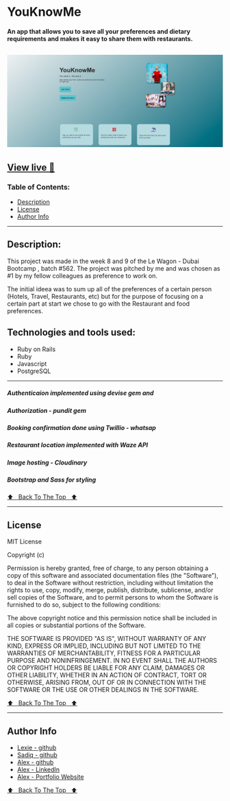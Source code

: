 
# YouKnowMe
<h4>An app that allows you to save all your preferences and dietary requirements and makes it easy to share them with restaurants.</h4>


![Project Image](https://github.com/alex4tm/portfolio-v1/blob/master/src/images/youknowmelanding.jpg)
---
<a href="https://youknowme.app/">View live 🚀</a>
---

### Table of Contents:

- [Description](#description)
- [License](#license)
- [Author Info](#author-info)

---

## Description:

This project was made in the week 8 and 9 of the Le Wagon - Dubai Bootcamp , batch #562.
The project was pitched by me and was chosen as #1 by my fellow colleagues as preference to work on.

The initial ideea was to sum up all of the preferences of a certain person (Hotels, Travel, Restaurants, etc) but for the purpose of focusing on a certain part at start we chose to go with the Restaurant and food preferences.


## Technologies and tools used:

- Ruby on Rails 
- Ruby
- Javascript
- PostgreSQL

---
<h5> Authenticaion implemented using devise gem and  </h5>

<h5> Authorization - pundit gem  </h5>

<h5> Booking confirmation done using Twillio - whatsap  </h5>

<h5> Restaurant location implemented with Waze API </h5>

<h5> Image hosting - Cloudinary </h5>

<h5> Bootstrap and Sass for styling </h5>

[⬆ &nbsp; Back To The Top &nbsp; ⬆ ](#youknowme)

---

## License

MIT License

Copyright (c)

Permission is hereby granted, free of charge, to any person obtaining a copy
of this software and associated documentation files (the "Software"), to deal
in the Software without restriction, including without limitation the rights
to use, copy, modify, merge, publish, distribute, sublicense, and/or sell
copies of the Software, and to permit persons to whom the Software is
furnished to do so, subject to the following conditions:

The above copyright notice and this permission notice shall be included in all
copies or substantial portions of the Software.

THE SOFTWARE IS PROVIDED "AS IS", WITHOUT WARRANTY OF ANY KIND, EXPRESS OR
IMPLIED, INCLUDING BUT NOT LIMITED TO THE WARRANTIES OF MERCHANTABILITY,
FITNESS FOR A PARTICULAR PURPOSE AND NONINFRINGEMENT. IN NO EVENT SHALL THE
AUTHORS OR COPYRIGHT HOLDERS BE LIABLE FOR ANY CLAIM, DAMAGES OR OTHER
LIABILITY, WHETHER IN AN ACTION OF CONTRACT, TORT OR OTHERWISE, ARISING FROM,
OUT OF OR IN CONNECTION WITH THE SOFTWARE OR THE USE OR OTHER DEALINGS IN THE
SOFTWARE.

[⬆ &nbsp; Back To The Top &nbsp; ⬆ ](#youknowme)

---

## Author Info
- [Lexie - github](https://github.com/lexie-claudia)
- [Sadiq - github](https://github.com/sadiqalli)
- [Alex - github](https://github.com/alex4tm)
- [Alex - LinkedIn](https://www.linkedin.com/in/iliesi-alexandru/)
- [Alex - Portfolio Website](https://iliesialexandru.com)

[⬆ &nbsp; Back To The Top &nbsp; ⬆ ](#youknowme)

